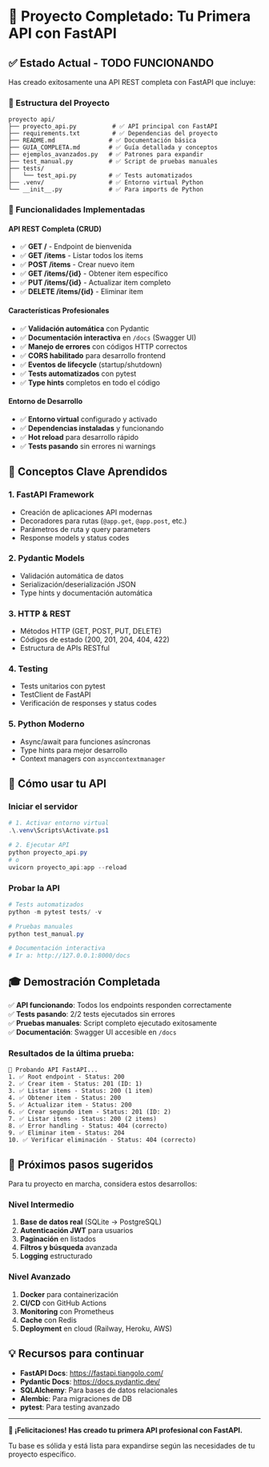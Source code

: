 # 🎉 Proyecto Completado: Tu Primera API con FastAPI

## ✅ Estado Actual - TODO FUNCIONANDO

Has creado exitosamente una API REST completa con FastAPI que incluye:

### 📁 Estructura del Proyecto
```
proyecto api/
├── proyecto_api.py          # ✅ API principal con FastAPI
├── requirements.txt         # ✅ Dependencias del proyecto
├── README.md               # ✅ Documentación básica
├── GUIA_COMPLETA.md        # ✅ Guía detallada y conceptos
├── ejemplos_avanzados.py   # ✅ Patrones para expandir
├── test_manual.py          # ✅ Script de pruebas manuales
├── tests/
│   └── test_api.py         # ✅ Tests automatizados
├── .venv/                  # ✅ Entorno virtual Python
└── __init__.py             # ✅ Para imports de Python
```

### 🚀 Funcionalidades Implementadas

#### API REST Completa (CRUD)
- ✅ **GET /** - Endpoint de bienvenida
- ✅ **GET /items** - Listar todos los items
- ✅ **POST /items** - Crear nuevo item  
- ✅ **GET /items/{id}** - Obtener item específico
- ✅ **PUT /items/{id}** - Actualizar item completo
- ✅ **DELETE /items/{id}** - Eliminar item

#### Características Profesionales
- ✅ **Validación automática** con Pydantic
- ✅ **Documentación interactiva** en `/docs` (Swagger UI)
- ✅ **Manejo de errores** con códigos HTTP correctos
- ✅ **CORS habilitado** para desarrollo frontend
- ✅ **Eventos de lifecycle** (startup/shutdown)
- ✅ **Tests automatizados** con pytest
- ✅ **Type hints** completos en todo el código

#### Entorno de Desarrollo
- ✅ **Entorno virtual** configurado y activado
- ✅ **Dependencias instaladas** y funcionando
- ✅ **Hot reload** para desarrollo rápido
- ✅ **Tests pasando** sin errores ni warnings

## 🎯 Conceptos Clave Aprendidos

### 1. **FastAPI Framework**
- Creación de aplicaciones API modernas
- Decoradores para rutas (`@app.get`, `@app.post`, etc.)
- Parámetros de ruta y query parameters
- Response models y status codes

### 2. **Pydantic Models**
- Validación automática de datos
- Serialización/deserialización JSON
- Type hints y documentación automática

### 3. **HTTP & REST**
- Métodos HTTP (GET, POST, PUT, DELETE)
- Códigos de estado (200, 201, 204, 404, 422)
- Estructura de APIs RESTful

### 4. **Testing**
- Tests unitarios con pytest
- TestClient de FastAPI
- Verificación de responses y status codes

### 5. **Python Moderno**
- Async/await para funciones asíncronas
- Type hints para mejor desarrollo
- Context managers con `asynccontextmanager`

## 🚦 Cómo usar tu API

### Iniciar el servidor
```powershell
# 1. Activar entorno virtual
.\.venv\Scripts\Activate.ps1

# 2. Ejecutar API
python proyecto_api.py
# o
uvicorn proyecto_api:app --reload
```

### Probar la API
```powershell
# Tests automatizados
python -m pytest tests/ -v

# Pruebas manuales
python test_manual.py

# Documentación interactiva
# Ir a: http://127.0.0.1:8000/docs
```

## 🎓 Demostración Completada

✅ **API funcionando**: Todos los endpoints responden correctamente  
✅ **Tests pasando**: 2/2 tests ejecutados sin errores  
✅ **Pruebas manuales**: Script completo ejecutado exitosamente  
✅ **Documentación**: Swagger UI accesible en `/docs`  

### Resultados de la última prueba:
```
🚀 Probando API FastAPI...
1. ✅ Root endpoint - Status: 200
2. ✅ Crear item - Status: 201 (ID: 1)
3. ✅ Listar items - Status: 200 (1 item)
4. ✅ Obtener item - Status: 200
5. ✅ Actualizar item - Status: 200
6. ✅ Crear segundo item - Status: 201 (ID: 2)
7. ✅ Listar items - Status: 200 (2 items)
8. ✅ Error handling - Status: 404 (correcto)
9. ✅ Eliminar item - Status: 204
10. ✅ Verificar eliminación - Status: 404 (correcto)
```

## 🚀 Próximos pasos sugeridos

Para tu proyecto en marcha, considera estos desarrollos:

### Nivel Intermedio
1. **Base de datos real** (SQLite → PostgreSQL)
2. **Autenticación JWT** para usuarios
3. **Paginación** en listados
4. **Filtros y búsqueda** avanzada
5. **Logging** estructurado

### Nivel Avanzado  
1. **Docker** para containerización
2. **CI/CD** con GitHub Actions
3. **Monitoring** con Prometheus
4. **Cache** con Redis
5. **Deployment** en cloud (Railway, Heroku, AWS)

## 💡 Recursos para continuar

- **FastAPI Docs**: https://fastapi.tiangolo.com/
- **Pydantic Docs**: https://docs.pydantic.dev/
- **SQLAlchemy**: Para bases de datos relacionales
- **Alembic**: Para migraciones de DB
- **pytest**: Para testing avanzado

---

**🎉 ¡Felicitaciones! Has creado tu primera API profesional con FastAPI.**

Tu base es sólida y está lista para expandirse según las necesidades de tu proyecto específico.